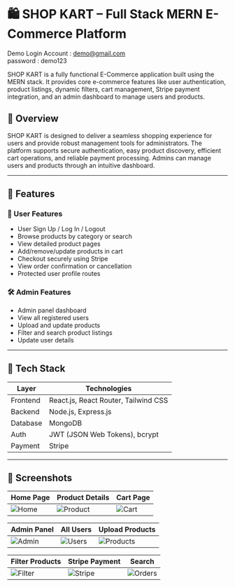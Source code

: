 # 🛍️ SHOP KART – Full Stack MERN E-Commerce Platform
Demo Login Account : demo@gmail.com  
           password : demo123

SHOP KART is a fully functional E-Commerce application built using the MERN stack. It provides core e-commerce features like user authentication, product listings, dynamic filters, cart management, Stripe payment integration, and an admin dashboard to manage users and products.

## 📝 Overview

SHOP KART is designed to deliver a seamless shopping experience for users and provide robust management tools for administrators. The platform supports secure authentication, easy product discovery, efficient cart operations, and reliable payment processing. Admins can manage users and products through an intuitive dashboard.

---

## 🚀 Features

### 👤 User Features
- User Sign Up / Log In / Logout
- Browse products by category or search
- View detailed product pages
- Add/remove/update products in cart
- Checkout securely using Stripe
- View order confirmation or cancellation
- Protected user profile routes

### 🛠️ Admin Features
- Admin panel dashboard
- View all registered users
- Upload and update products
- Filter and search product listings
- Update user details

---

## 🧩 Tech Stack

| Layer      | Technologies |
|------------|--------------|
| Frontend   | React.js, React Router, Tailwind CSS |
| Backend    | Node.js, Express.js |
| Database   | MongoDB |
| Auth       | JWT (JSON Web Tokens), bcrypt |
| Payment    | Stripe |
---

## 📸 Screenshots
| Home Page | Product Details | Cart Page |
|-----------|-----------------|-----------|
| ![Home](https://github.com/user-attachments/assets/39362a20-0166-4f6c-85ac-bf8c5d3241a7) | ![Product](https://github.com/user-attachments/assets/537f67cc-1558-4f6b-ad14-4d97ae2ee572) | ![Cart](https://github.com/user-attachments/assets/6a3995dd-d451-4a18-91ec-5ff46497f994) |

| Admin Panel | All Users | Upload Products |
|-------------|-----------|-----------------|
| ![Admin](https://github.com/user-attachments/assets/dcb729ff-dc0b-4599-ac0b-d3fdc72de36a) | ![Users](https://github.com/user-attachments/assets/4162d6ae-4b92-4737-8030-c614a5b1d715) | ![Products](https://github.com/user-attachments/assets/2b848d54-9b97-476d-a93d-54c1e0b24acc) |

| Filter Products | Stripe Payment | Search |
|-----------------|---------------|--------|
| ![Filter](https://github.com/user-attachments/assets/b8aa0658-edfe-41de-a695-3d711f83f6a9) | ![Stripe](https://github.com/user-attachments/assets/d9a4a4b0-4363-4e87-9e62-b54543e4156c) | ![Orders](https://github.com/user-attachments/assets/6d4d66d1-baca-44ad-8cf1-fe5d02345b3f) |


